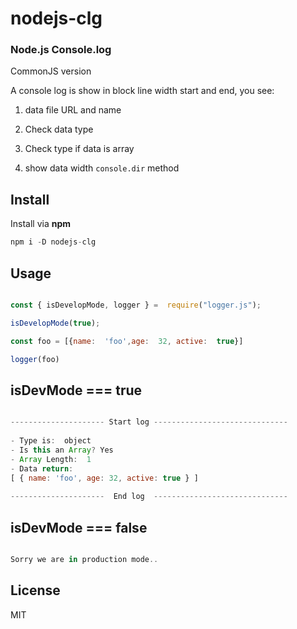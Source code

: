 
  

  

# nodejs-clg
### Node.js Console.log

  
CommonJS version


  

A console log is show in block line width start and end, you see:

  

  

1. data file URL and name

  

2. Check data type

  

3. Check type if data is array

  

4. show data width `console.dir` method

  

  

## Install

  

Install via **npm**

  

``` javascript
npm i -D nodejs-clg
```

  

  

## Usage

  

  

``` javascript

const { isDevelopMode, logger } =  require("logger.js");

isDevelopMode(true);

const foo = [{name:  'foo',age:  32, active:  true}]

logger(foo)

```

  

## isDevMode === true

  

``` javascript

--------------------- Start log ------------------------------
 
- Type is:  object
- Is this an Array? Yes
- Array Length:  1
- Data return: 
[ { name: 'foo', age: 32, active: true } ]
 
---------------------  End log  ------------------------------

```

  
  ## isDevMode === false

  

``` javascript

Sorry we are in production mode..

```
  

## License

  

MIT

  

  